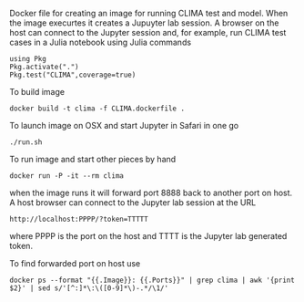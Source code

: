 Docker file for creating an image for running CLIMA test and model.
When the image execurtes it creates a Jupuyter lab session. A browser
on the host can connect to the Jupyter session and, for example, run CLIMA 
test cases in a Julia notebook using Julia commands
```
using Pkg
Pkg.activate(".")
Pkg.test("CLIMA",coverage=true)
```

To build image
```
docker build -t clima -f CLIMA.dockerfile .
```

To launch image on OSX and start Jupyter in Safari in one go
```
./run.sh
```

To run image and start other pieces by hand
```
docker run -P -it --rm clima
```
when the image runs it will forward port 8888 back to another port on host.
A host browser can connect to the Jupyter lab session at the URL
```
http://localhost:PPPP/?token=TTTTT
```
where PPPP is the port on the host and TTTT is the Jupyter lab generated token.

To find forwarded port on host use
```
docker ps --format "{{.Image}}: {{.Ports}}" | grep clima | awk '{print $2}' | sed s/'[^:]*\:\([0-9]*\)-.*/\1/'
```
